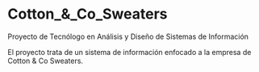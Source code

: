 # Cotton_&_Co_Sweaters
Proyecto de Tecnólogo en Análisis y Diseño de Sistemas de Información

El proyecto trata de un sistema de información enfocado a la empresa de Cotton & Co Sweaters.

